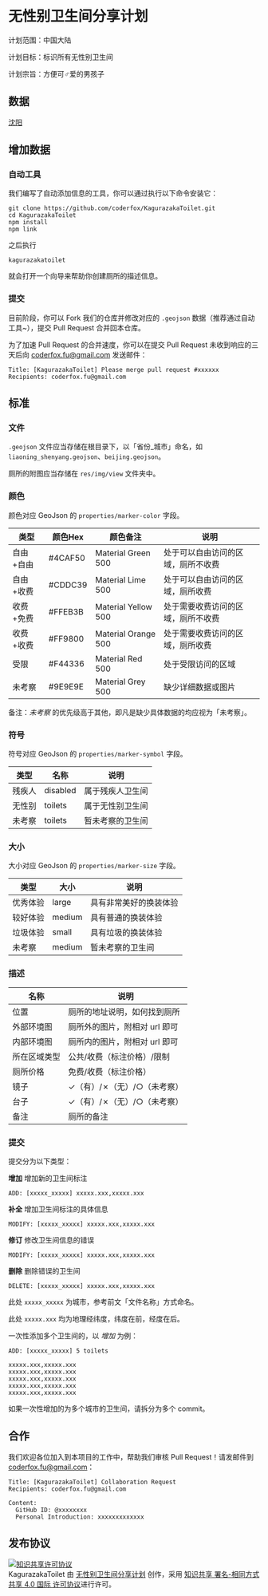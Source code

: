 无性别卫生间分享计划
=====

计划范围：中国大陆

计划目标：标识所有无性别卫生间

计划宗旨：方便可♂爱的男孩子

数据
-----

[沈阳](liaoning_shenyang.geojson)

增加数据
-----

### 自动工具

我们编写了自动添加信息的工具，你可以通过执行以下命令安装它：

```
git clone https://github.com/coderfox/KagurazakaToilet.git
cd KagurazakaToilet
npm install
npm link
```

之后执行

```
kagurazakatoilet
```

就会打开一个向导来帮助你创建厕所的描述信息。

### 提交

目前阶段，你可以 Fork 我们的仓库并修改对应的 `.geojson` 数据（推荐通过自动工具~），提交 Pull Request 合并回本仓库。

为了加速 Pull Request 的合并速度，你可以在提交 Pull Request 未收到响应的三天后向 <coderfox.fu@gmail.com> 发送邮件：

```
Title: [KagurazakaToilet] Please merge pull request #xxxxxx
Recipients: coderfox.fu@gmail.com
```

标准
-----

### 文件

`.geojson` 文件应当存储在根目录下，以「省份_城市」命名，如 `liaoning_shenyang.geojson`、`beijing.geojson`。

厕所的附图应当存储在 `res/img/view` 文件夹中。

### 颜色

颜色对应 GeoJson 的 `properties/marker-color` 字段。

|类型     |颜色Hex |颜色备注             |说明                              |
|---------|--------|---------------------|----------------------------------|
|自由+自由|#4CAF50 |Material Green 500   |处于可以自由访问的区域，厕所不收费|
|自由+收费|#CDDC39 |Material Lime 500    |处于可以自由访问的区域，厕所收费  |
|收费+免费|#FFEB3B |Material Yellow 500  |处于需要收费访问的区域，厕所不收费|
|收费+收费|#FF9800 |Material Orange 500  |处于需要收费访问的区域，厕所收费  |
|受限     |#F44336 |Material Red 500     |处于受限访问的区域                |
|未考察   |#9E9E9E |Material Grey 500    |缺少详细数据或图片                |

备注：*未考察* 的优先级高于其他，即凡是缺少具体数据的均应视为「未考察」。

### 符号

符号对应 GeoJson 的 `properties/marker-symbol` 字段。

|类型  |名称    |说明            |
|------|--------|----------------|
|残疾人|disabled|属于残疾人卫生间|
|无性别|toilets |属于无性别卫生间|
|未考察|toilets |暂未考察的卫生间|


### 大小

大小对应 GeoJson 的 `properties/marker-size` 字段。

|类型    |大小  |说明                  |
|--------|------|----------------------|
|优秀体验|large |具有非常美好的换装体验|
|较好体验|medium|具有普通的换装体验    |
|垃圾体验|small |具有垃圾的换装体验    |
|未考察  |medium|暂未考察的卫生间      |

### 描述

|名称        |说明                         |
|------------|-----------------------------|
|位置        |厕所的地址说明，如何找到厕所 |
|外部环境图  |厕所外的图片，附相对 url 即可|
|内部环境图  |厕所内的图片，附相对 url 即可|
|所在区域类型|公共/收费（标注价格）/限制   |
|厕所价格    |免费/收费（标注价格）        |
|镜子        |✓（有）/✗（无）/○（未考察）|
|台子        |✓（有）/✗（无）/○（未考察）|
|备注        |厕所的备注                   |

### 提交

提交分为以下类型：

**增加** 增加新的卫生间标注

```
ADD: [xxxxx_xxxxx] xxxxx.xxx,xxxxx.xxx
```

**补全** 增加卫生间标注的具体信息

```
MODIFY: [xxxxx_xxxxx] xxxxx.xxx,xxxxx.xxx
```

**修订** 修改卫生间信息的错误

```
MODIFY: [xxxxx_xxxxx] xxxxx.xxx,xxxxx.xxx
```

**删除** 删除错误的卫生间

```
DELETE: [xxxxx_xxxxx] xxxxx.xxx,xxxxx.xxx
```

此处 `xxxxx_xxxxx` 为城市，参考前文「文件名称」方式命名。

此处 `xxxxx.xxx` 均为地理经纬度，纬度在前，经度在后。

一次性添加多个卫生间的，以 *增加* 为例：

```
ADD: [xxxxx_xxxxx] 5 toilets

xxxxx.xxx,xxxxx.xxx
xxxxx.xxx,xxxxx.xxx
xxxxx.xxx,xxxxx.xxx
xxxxx.xxx,xxxxx.xxx
xxxxx.xxx,xxxxx.xxx
```

如果一次性增加的为多个城市的卫生间，请拆分为多个 commit。

合作
-----

我们欢迎各位加入到本项目的工作中，帮助我们审核 Pull Request！请发邮件到 <coderfox.fu@gmail.com>：

```
Title: [KagurazakaToilet] Collaboration Request
Recipients: coderfox.fu@gmail.com

Content:
  GitHub ID: @xxxxxxxx
  Personal Introduction: xxxxxxxxxxxxx
```

发布协议
-----

<a rel="license" href="http://creativecommons.org/licenses/by-sa/4.0/"><img alt="知识共享许可协议" style="border-width:0" src="https://i.creativecommons.org/l/by-sa/4.0/88x31.png" /></a><br /><span xmlns:dct="http://purl.org/dc/terms/" href="http://purl.org/dc/dcmitype/Dataset" property="dct:title" rel="dct:type">KagurazakaToilet</span> 由 <a xmlns:cc="http://creativecommons.org/ns#" href="https://github.com/coderfox/KagurazakaToilet" property="cc:attributionName" rel="cc:attributionURL">无性别卫生间分享计划</a> 创作，采用 <a rel="license" href="http://creativecommons.org/licenses/by-sa/4.0/">知识共享 署名-相同方式共享 4.0 国际 许可协议</a>进行许可。
